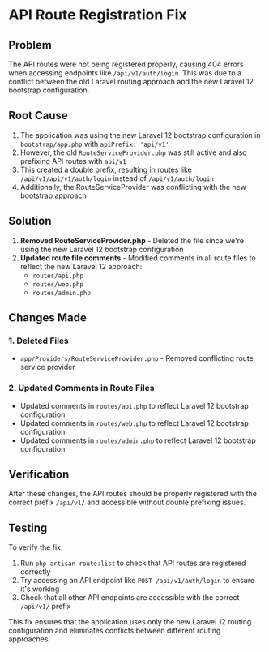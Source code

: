 # API Route Registration Fix

## Problem
The API routes were not being registered properly, causing 404 errors when accessing endpoints like `/api/v1/auth/login`. This was due to a conflict between the old Laravel routing approach and the new Laravel 12 bootstrap configuration.

## Root Cause
1. The application was using the new Laravel 12 bootstrap configuration in `bootstrap/app.php` with `apiPrefix: 'api/v1'`
2. However, the old `RouteServiceProvider.php` was still active and also prefixing API routes with `api/v1`
3. This created a double prefix, resulting in routes like `/api/v1/api/v1/auth/login` instead of `/api/v1/auth/login`
4. Additionally, the RouteServiceProvider was conflicting with the new bootstrap approach

## Solution
1. **Removed RouteServiceProvider.php** - Deleted the file since we're using the new Laravel 12 bootstrap configuration
2. **Updated route file comments** - Modified comments in all route files to reflect the new Laravel 12 approach:
   - `routes/api.php`
   - `routes/web.php`
   - `routes/admin.php`

## Changes Made

### 1. Deleted Files
- `app/Providers/RouteServiceProvider.php` - Removed conflicting route service provider

### 2. Updated Comments in Route Files
- Updated comments in `routes/api.php` to reflect Laravel 12 bootstrap configuration
- Updated comments in `routes/web.php` to reflect Laravel 12 bootstrap configuration
- Updated comments in `routes/admin.php` to reflect Laravel 12 bootstrap configuration

## Verification
After these changes, the API routes should be properly registered with the correct prefix `/api/v1/` and accessible without double prefixing issues.

## Testing
To verify the fix:
1. Run `php artisan route:list` to check that API routes are registered correctly
2. Try accessing an API endpoint like `POST /api/v1/auth/login` to ensure it's working
3. Check that all other API endpoints are accessible with the correct `/api/v1/` prefix

This fix ensures that the application uses only the new Laravel 12 routing configuration and eliminates conflicts between different routing approaches.